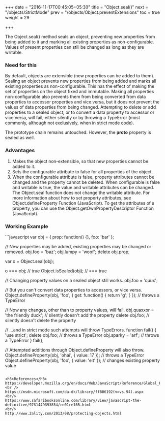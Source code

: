 +++
date = "2016-11-17T00:45:05+05:30"
title = "Object.seal()"
next = "/objects/StrictMode"
prev = "/objects/Object.preventExtensions"
toc = true
weight = 29

+++

The Object.seal() method seals an object, preventing new properties from being added to it and marking all existing properties as non-configurable. Values of present properties can still be changed as long as they are writable.

<h3>Need for this</h3>
By default, objects are extensible (new properties can be added to them). Sealing an object prevents new properties from being added and marks all existing properties as non-configurable. This has the effect of making the set of properties on the object fixed and immutable. Making all properties non-configurable also prevents them from being converted from data properties to accessor properties and vice versa, but it does not prevent the values of data properties from being changed. Attempting to delete or add properties to a sealed object, or to convert a data property to accessor or vice versa, will fail, either silently or by throwing a TypeError (most commonly, although not exclusively, when in strict mode code).

The prototype chain remains untouched. However, the __proto__  property is sealed as well.

<h3>Advantages</h3>
<ol>
  <li>Makes the object non-extensible, so that new properties cannot be added to it.</li>
  <li>Sets the configurable attribute to false for all properties of the object.</li>
  <li>When the configurable attribute is false, property attributes cannot be changed and the property cannot be deleted. When configurable is false and writable is true, the value and writable attributes can be changed.
The Object.seal function does not change the writable attribute.
For more information about how to set property attributes, see Object.defineProperty Function (JavaScript). To get the attributes of a property, you can use the Object.getOwnPropertyDescriptor Function (JavaScript).</li>
</ol>

<h3>Working Example</h3>
```javascript
var obj = {
  prop: function() {},
  foo: 'bar'
};

// New properties may be added, existing properties may be changed or removed.
obj.foo = 'baz';
obj.lumpy = 'woof';
delete obj.prop;

var o = Object.seal(obj);

o === obj; // true
Object.isSealed(obj); // === true

// Changing property values on a sealed object still works.
obj.foo = 'quux';

// But you can't convert data properties to accessors, or vice versa.
Object.defineProperty(obj, 'foo', { get: function() { return 'g'; } }); // throws a TypeError

// Now any changes, other than to property values, will fail.
obj.quaxxor = 'the friendly duck'; // silently doesn't add the property
delete obj.foo; // silently doesn't delete the property

// ...and in strict mode such attempts will throw TypeErrors.
function fail() {
  'use strict';
  delete obj.foo; // throws a TypeError
  obj.sparky = 'arf'; // throws a TypeError
}
fail();

// Attempted additions through Object.defineProperty will also throw.
Object.defineProperty(obj, 'ohai', { value: 17 }); // throws a TypeError
Object.defineProperty(obj, 'foo', { value: 'eit' }); // changes existing property value
```

<h3>References</h3>
https://developer.mozilla.org/en/docs/Web/JavaScript/Reference/Global_Objects/Object/seal
<br />
https://msdn.microsoft.com/da-dk/library/ff806192(v=vs.94).aspx
<br/>
https://www.safaribooksonline.com/library/view/javascript-the-definitive/9781449393854/rn01re165.html
<br/>
http://www.2ality.com/2013/08/protecting-objects.html
